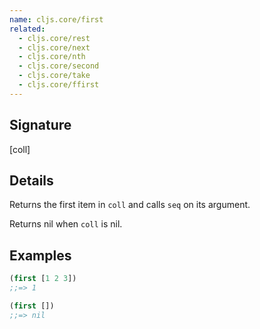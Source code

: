 ```yaml
---
name: cljs.core/first
related:
  - cljs.core/rest
  - cljs.core/next
  - cljs.core/nth
  - cljs.core/second
  - cljs.core/take
  - cljs.core/ffirst
---
```


## Signature
[coll]


## Details

Returns the first item in `coll` and calls `seq` on its argument.

Returns nil when `coll` is nil.


## Examples

```clj
(first [1 2 3])
;;=> 1

(first [])
;;=> nil
```
